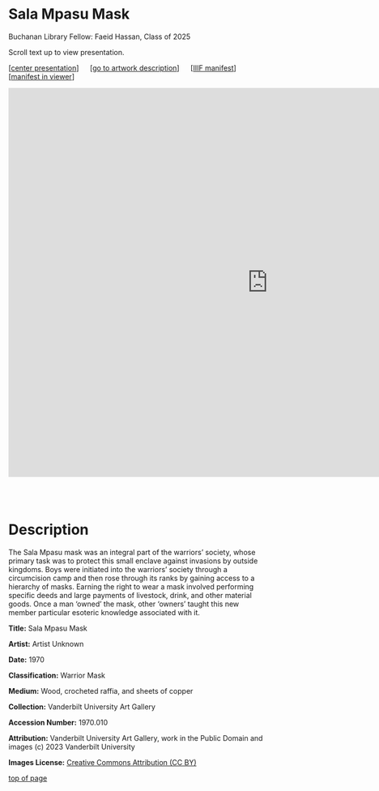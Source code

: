 # Sala Mpasu Mask

Buchanan Library Fellow: Faeid Hassan, Class of 2025

Scroll text up to view presentation.

\[[center presentation](#viewer)\] &emsp; \[[go to artwork description](#description)\] &emsp; \[<a href="https://baskaufs.github.io/iiif/hassan/salampasu_mask.json" target="_blank">IIIF manifest</a>\] &emsp; \[<a href="https://ncsu-libraries.github.io/annona/tools/#/display?url=https%3A%2F%2Fbaskaufs.github.io%2Fiiif%2Fhassan%2Fsalampasu_mask.json&viewtype=iiif-storyboard&manifesturl=&settings=%7B%22fullpage%22%3Atrue%7D" target="_blank">manifest in viewer</a>\]

<iframe id="viewer" src="https://www.exhibit.so/exhibits/NGTii6BU1E0PwdIsPWNw?embedded=true" width="1024" height="768" allowfullscreen allow="autoplay" frameborder="0"></iframe>

<br/><br/>

# Description

The Sala Mpasu mask was an integral part of the warriors’ society, whose primary task was to protect this small enclave against invasions by outside kingdoms. Boys were initiated into the warriors’ society through a circumcision camp and then rose through its ranks by gaining access to a hierarchy of masks. Earning the right to wear a mask involved performing specific deeds and large payments of livestock, drink, and other material goods. Once a man ‘owned’ the mask, other ‘owners’ taught this new member particular esoteric knowledge associated with it.

**Title:** Sala Mpasu Mask

**Artist:** Artist Unknown

**Date:** 1970

**Classification:** Warrior Mask

**Medium:** Wood, crocheted raffia, and sheets of copper

**Collection:** Vanderbilt University Art Gallery

**Accession Number:** 1970.010

**Attribution:** Vanderbilt University Art Gallery, work in the Public Domain and images (c) 2023 Vanderbilt University

**Images License:** [Creative Commons Attribution (CC BY)](https://creativecommons.org/licenses/by/4.0/)

[top of page](#title)
